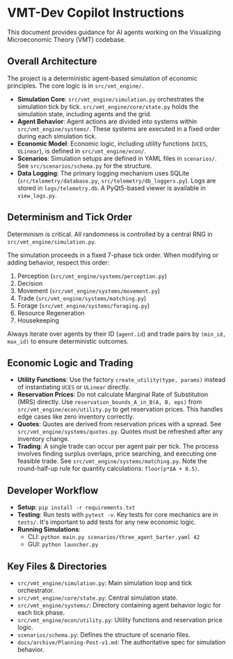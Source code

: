 # VMT-Dev Copilot Instructions

This document provides guidance for AI agents working on the Visualizing Microeconomic Theory (VMT) codebase.

## Overall Architecture

The project is a deterministic agent-based simulation of economic principles. The core logic is in `src/vmt_engine/`.

-   **Simulation Core**: `src/vmt_engine/simulation.py` orchestrates the simulation tick by tick. `src/vmt_engine/core/state.py` holds the simulation state, including agents and the grid.
-   **Agent Behavior**: Agent actions are divided into systems within `src/vmt_engine/systems/`. These systems are executed in a fixed order during each simulation tick.
-   **Economic Model**: Economic logic, including utility functions (`UCES`, `ULinear`), is defined in `src/vmt_engine/econ/`.
-   **Scenarios**: Simulation setups are defined in YAML files in `scenarios/`. See `src/scenarios/schema.py` for the structure.
-   **Data Logging**: The primary logging mechanism uses SQLite (`src/telemetry/database.py`, `src/telemetry/db_loggers.py`). Logs are stored in `logs/telemetry.db`. A PyQt5-based viewer is available in `view_logs.py`.

## Determinism and Tick Order

Determinism is critical. All randomness is controlled by a central RNG in `src/vmt_engine/simulation.py`.

The simulation proceeds in a fixed 7-phase tick order. When modifying or adding behavior, respect this order:
1.  Perception (`src/vmt_engine/systems/perception.py`)
2.  Decision
3.  Movement (`src/vmt_engine/systems/movement.py`)
4.  Trade (`src/vmt_engine/systems/matching.py`)
5.  Forage (`src/vmt_engine/systems/foraging.py`)
6.  Resource Regeneration
7.  Housekeeping

Always iterate over agents by their ID (`agent.id`) and trade pairs by `(min_id, max_id)` to ensure deterministic outcomes.

## Economic Logic and Trading

-   **Utility Functions**: Use the factory `create_utility(type, params)` instead of instantiating `UCES` or `ULinear` directly.
-   **Reservation Prices**: Do not calculate Marginal Rate of Substitution (MRS) directly. Use `reservation_bounds_A_in_B(A, B, eps)` from `src/vmt_engine/econ/utility.py` to get reservation prices. This handles edge cases like zero inventory correctly.
-   **Quotes**: Quotes are derived from reservation prices with a spread. See `src/vmt_engine/systems/quotes.py`. Quotes must be refreshed after any inventory change.
-   **Trading**: A single trade can occur per agent pair per tick. The process involves finding surplus overlaps, price searching, and executing one feasible trade. See `src/vmt_engine/systems/matching.py`. Note the round-half-up rule for quantity calculations: `floor(p*ΔA + 0.5)`.

## Developer Workflow

-   **Setup**: `pip install -r requirements.txt`
-   **Testing**: Run tests with `pytest -v`. Key tests for core mechanics are in `tests/`. It's important to add tests for any new economic logic.
-   **Running Simulations**:
    -   CLI: `python main.py scenarios/three_agent_barter.yaml 42`
    -   GUI: `python launcher.py`

## Key Files & Directories

-   `src/vmt_engine/simulation.py`: Main simulation loop and tick orchestrator.
-   `src/vmt_engine/core/state.py`: Central simulation state.
-   `src/vmt_engine/systems/`: Directory containing agent behavior logic for each tick phase.
-   `src/vmt_engine/econ/utility.py`: Utility functions and reservation price logic.
-   `scenarios/schema.py`: Defines the structure of scenario files.
-   `docs/archive/Planning-Post-v1.md`: The authoritative spec for simulation behavior.
